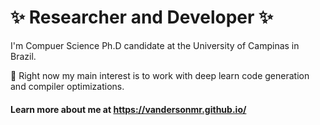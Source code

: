# ✨ Researcher and Developer ✨

I'm Compuer Science Ph.D candidate at the University of Campinas in Brazil. 

🤔 Right now my main interest is to work with deep learn code generation and compiler optimizations.

#### Learn more about me at https://vandersonmr.github.io/
<!--
**vandersonmr/vandersonmr** is a ✨ _special_ ✨ repository because its `README.md` (this file) appears on your GitHub profile.

Here are some ideas to get you started:

- 🔭 I’m currently working on ...
- 🌱 I’m currently learning ...
- 👯 I’m looking to collaborate on ...
- 🤔 I’m looking for help with ...
- 💬 Ask me about ...
- 📫 How to reach me: ...
- 😄 Pronouns: ...
- ⚡ Fun fact: ...
-->
